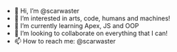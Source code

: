 - 👋 Hi, I’m @scarwaster
- 👀 I’m interested in arts, code, humans and machines!
- 🌱 I’m currently learning Apex, JS and OOP
- 💞️ I’m looking to collaborate on everything that I can!
- 📫 How to reach me: @scarwaster

<!---
scarwaster/scarwaster is a ✨ special ✨ repository because its `README.md` (this file) appears on your GitHub profile.
You can click the Preview link to take a look at your changes.
--->
